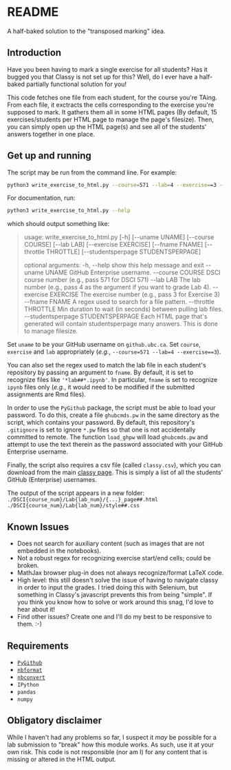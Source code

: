 # README

A half-baked solution to the "transposed marking" idea.

## Introduction

Have you been having to mark a single exercise for all students? Has it bugged 
you that Classy is not set up for this? Well, do I ever have a half-baked 
partially functional solution for you!

This code fetches one file from each student, for the course you're TAing. From 
each file, it exctracts the cells corresponding to the exercise you're supposed 
to mark. It gathers them all in some HTML pages (By default, 15 
exercises/students per HTML page to manage the page's filesize). Then, you can 
simply open up the HTML page(s) and see all of the students' answers together
in one place.

## Get up and running

The script may be run from the command line. For example:

```bash
python3 write_exercise_to_html.py --course=571 --lab=4 --exercise==3 --throttle=.75
```

For documentation, run:

```bash
python3 write_exercise_to_html.py --help
```

which should output something like:

> usage: write_exercise_to_html.py [-h] [--uname UNAME] [--course COURSE]
>                                  [--lab LAB] [--exercise EXERCISE]
>                                  [--fname FNAME] [--throttle THROTTLE]
>                                  [--studentsperpage STUDENTSPERPAGE]
> 
> optional arguments:
>   -h, --help            show this help message and exit
>   --uname UNAME         GitHub Enterprise username.
>   --course COURSE       DSCI course number (e.g., pass 571 for DSCI 571)
>   --lab LAB             The lab number (e.g., pass 4 as the argument if you
>                         want to grade Lab 4).
>   --exercise EXERCISE   The exercise number (e.g., pass 3 for Exercise 3)
>   --fname FNAME         A regex used to search for a file pattern.
>   --throttle THROTTLE   Min duration to wait (in seconds) between pulling lab
>                         files.
>   --studentsperpage STUDENTSPERPAGE
>                         Each HTML page that's generated will contain
>                         studentsperpage many answers. This is done to manage
>                         filesize.

Set `uname` to be your GitHub username on `github.ubc.ca`. Set `course`,
`exercise` and `lab` appropriately (*e.g.*, 
`--course=571 --lab=4 --exercise==3`).

You can also set the regex used to match the lab file in each student's 
repository by passing an argument to `fname`. By default, it is set to 
recognize files like `'*lab##*.ipynb'`. In particular, `fname` is set to 
recognize `ipynb` files only (*e.g.*, it would need to be modified if the 
submitted assignments are Rmd files). 

In order to use the `PyGithub` package, the script must be able to load your 
password. To do this, create a file `ghubcmds.pw` in the same directory as the 
script, which contains your password. By default, this repository's `.gitignore` 
is set to ignore `*.pw` files so that one is not accidentally committed to 
remote. The function `load_ghpw` will load `ghubcmds.pw` and attempt to use the
text therein as the password associated with your GitHub Enterprise username.

Finally, the script also requires a csv file (called `classy.csv`), which you 
can download from the main [classy page](//mds1.cs.ubc.ca). This is simply a 
list of all the students' GitHub (Enterprise) usernames. 

The output of the script appears in a new folder:  
`./DSCI{course_num}/Lab{lab_num}/{...}_page##.html`  
`./DSCI{course_num}/Lab{lab_num}/style##.css`

## Known Issues

* Does not search for auxiliary content (such as images that are not embedded
  in the notebooks). 
* Not a robust regex for recognizing exercise start/end cells; could be broken. 
* MathJax browser plug-in does not always recognize/format LaTeX code. 
* High level: this still doesn't solve the issue of having to navigate classy 
  in order to input the grades. I tried doing this with Selenium, but something
  in Classy's javascript prevents this from being "simple". If you think you 
  know how to solve or work around this snag, I'd love to hear about it!
* Find other issues? Create one and I'll do my best to be responsive to them. :-)

## Requirements

* [`PyGithub`](https://github.com/PyGithub/PyGithub)
* [`nbformat`](https://github.com/jupyter/nbformat)
* [`nbconvert`](https://github.com/jupyter/nbconvert)
* `IPython` 
* `pandas`
* `numpy`

## Obligatory disclaimer

While I haven't had any problems so far, I suspect it *may* be possible for a 
lab submission to "break" how this module works. As such, use it at your own 
risk. This code is not responsible (nor am I) for any content that is 
missing or altered in the HTML output. 